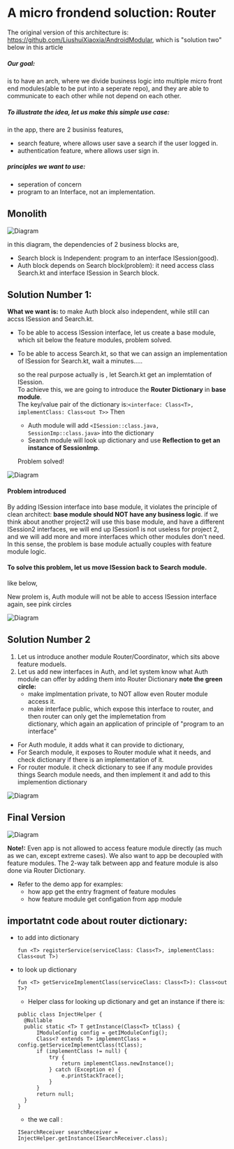 # A micro frondend soluction: Router

The original version of this architecture is: https://github.com/LiushuiXiaoxia/AndroidModular, which is "solution two" below in this article

##### Our goal:

is to have an arch, where we divide business logic into multiple micro front end modules(able to be put into a seperate repo), and they are able to communicate to each other while not depend on each other. 

##### To illustrate the idea, let us make this simple use case:

in the app, there are 2 businiss features, 
* search feature, where allows user save a search if the user logged in. 
* authentication feature, where allows user sign in. 

##### principles we want to use:

* seperation of concern
* program to an Interface, not an implementation. 


## Monolith

![Diagram](/image/techdiagram1.png)

in this diagram, the dependencies of 2 business blocks are, 

* Search block is Independent: program to an interface ISession(good).
* Auth block depends on Search block(problem): it need access class Search.kt and interface ISession in Search block. 

## Solution Number 1:
**What we want is:** to make Auth block also independent, while still can accss ISession and Search.kt.

*  To be able to access ISession interface, let us create a base module, which sit below the feature modules, problem solved.
*  To be able to access Search.kt, so that we can assign an implementation of ISession for Search.kt, wait a minutes.....

   so the real purpose actually is , let Search.kt get an implemtation of ISession.    
   To achieve this, we are going to introduce the **Router Dictionary** in **base module**.   
   The key/value pair of the dictionary is:` <interface: Class<T>, implementClass: Class<out T>> `
   Then
   - Auth module will add `<ISession::class.java, SessionImp::class.java>` into the dictionary
   - Search module will look up dictionary and use **Reflection to get an instance of SessionImp**.
  
   Problem solved! 

![Diagram](/image/techdiagram2.png)


#### Problem introduced
By adding ISession interface into base module, it violates the principle of clean architect: **base module should NOT have any business logic**. if we think about another project2 will use this base module, and have a different ISession2 interfaces, we will end up ISession1 is not useless for project 2, and we will add more and more interfaces which other modules don't need. 
In this sense, the problem is base module actually couples with feature module logic. 

#### To solve this problem, let us move ISession back to Search module. 
like below, 

New prolem is, Auth module will not be able to access ISession interface again, see pink circles

![Diagram](/image/techdiagram3.png)





## Solution Number 2
1. Let us introduce another module Router/Coordinator, which sits above feature moduels. 
2. Let us add new interfaces in Auth, and let system know what Auth module can offer by adding them into Router Dictionary
   **note the green circle:**
   - make implmentation private, to NOT allow even Router module access it. 
   - make interface public, which expose this interface to router, and then router can only get the implemetation from  
   dictionary, which again an application of principle of "program to an interface"
   
* For Auth module, it adds what it can provide to dictionary, 
* For Search module, it exposes to Router module what it needs, and check dictionary if there is an implementation of it.
* For router module. it check dictionary to see if any module provides things Search module needs, and then implement it and add to this implemention dictionary

![Diagram](/image/techdiagram4.png)



## Final Version
![Diagram](/image/finaldiagram.png)

**Note!:**  Even app is not allowed to access feature module directly (as much as we can, except extreme cases). 
We also want to app be decoupled with feature modules. The 2-way talk between app and feature module is also done via Router Dictionary. 

- Refer to the demo app for examples: 
  - how app get the entry fragment of feature modules 
  - how feature module get configation from app module


## importatnt code about router dictionary:
- to add into dictionary
  ```
  fun <T> registerService(serviceClass: Class<T>, implementClass: Class<out T>)
  ```
- to look up dictionary
  ```
  fun <T> getServiceImplementClass(serviceClass: Class<T>): Class<out T>?
  ```
  - Helper class for looking up dictionary and get an instance if there is:
  ```
  public class InjectHelper {
    @Nullable
    public static <T> T getInstance(Class<T> tClass) {
        IModuleConfig config = getIModuleConfig();
        Class<? extends T> implementClass = config.getServiceImplementClass(tClass);
        if (implementClass != null) {
            try {
                return implementClass.newInstance();
            } catch (Exception e) {
                e.printStackTrace();
            }
        }
        return null;
    }
  }
  ```
  - the we call : 
  ```
  ISearchReceiver searchReceiver = InjectHelper.getInstance(ISearchReceiver.class);
  ```




